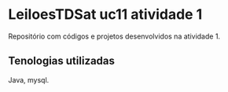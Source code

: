 # LeiloesTDSat uc11 atividade 1
Repositório com códigos e projetos desenvolvidos na atividade 1.

## Tenologias utilizadas
Java, mysql.
